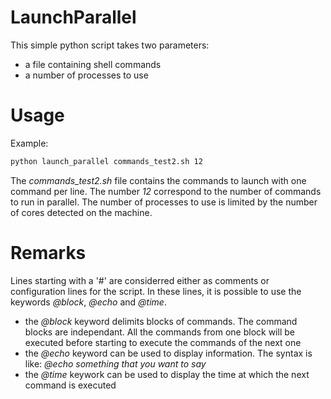 # LaunchParallel
This simple python script takes two parameters:

* a file containing shell commands
* a number of processes to use

# Usage

Example:

```sh
python launch_parallel commands_test2.sh 12
```

The _commands_test2.sh_ file contains the commands to launch with one command per line. The number _12_ correspond to the number of commands to run in parallel. The number of processes to use is limited by the number of cores detected on the machine.

# Remarks

Lines starting with a '#' are considerred either as comments or configuration lines for the script. In these lines, it is possible to use the keywords *@block*, *@echo* and *@time*.

* the *@block* keyword delimits blocks of commands. The command blocks are independant. All the commands from one block will be executed before starting to execute the commands of the next one
* the *@echo* keyword can be used to display information. The syntax is like: _@echo something that you want to say_
* the *@time* keywork can be used to display the time at which the next command is executed